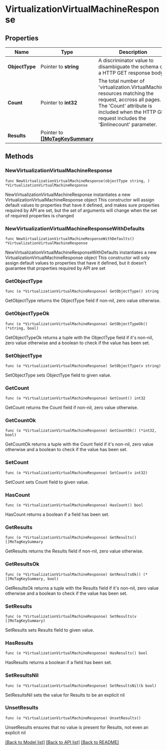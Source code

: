 # VirtualizationVirtualMachineResponse

## Properties

Name | Type | Description | Notes
------------ | ------------- | ------------- | -------------
**ObjectType** | Pointer to **string** | A discriminator value to disambiguate the schema of a HTTP GET response body. | 
**Count** | Pointer to **int32** | The total number of &#39;virtualization.VirtualMachine&#39; resources matching the request, accross all pages. The &#39;Count&#39; attribute is included when the HTTP GET request includes the &#39;$inlinecount&#39; parameter. | [optional] 
**Results** | Pointer to [**[]MoTagKeySummary**](MoTagKeySummary.md) |  | [optional] 

## Methods

### NewVirtualizationVirtualMachineResponse

`func NewVirtualizationVirtualMachineResponse(objectType string, ) *VirtualizationVirtualMachineResponse`

NewVirtualizationVirtualMachineResponse instantiates a new VirtualizationVirtualMachineResponse object
This constructor will assign default values to properties that have it defined,
and makes sure properties required by API are set, but the set of arguments
will change when the set of required properties is changed

### NewVirtualizationVirtualMachineResponseWithDefaults

`func NewVirtualizationVirtualMachineResponseWithDefaults() *VirtualizationVirtualMachineResponse`

NewVirtualizationVirtualMachineResponseWithDefaults instantiates a new VirtualizationVirtualMachineResponse object
This constructor will only assign default values to properties that have it defined,
but it doesn't guarantee that properties required by API are set

### GetObjectType

`func (o *VirtualizationVirtualMachineResponse) GetObjectType() string`

GetObjectType returns the ObjectType field if non-nil, zero value otherwise.

### GetObjectTypeOk

`func (o *VirtualizationVirtualMachineResponse) GetObjectTypeOk() (*string, bool)`

GetObjectTypeOk returns a tuple with the ObjectType field if it's non-nil, zero value otherwise
and a boolean to check if the value has been set.

### SetObjectType

`func (o *VirtualizationVirtualMachineResponse) SetObjectType(v string)`

SetObjectType sets ObjectType field to given value.


### GetCount

`func (o *VirtualizationVirtualMachineResponse) GetCount() int32`

GetCount returns the Count field if non-nil, zero value otherwise.

### GetCountOk

`func (o *VirtualizationVirtualMachineResponse) GetCountOk() (*int32, bool)`

GetCountOk returns a tuple with the Count field if it's non-nil, zero value otherwise
and a boolean to check if the value has been set.

### SetCount

`func (o *VirtualizationVirtualMachineResponse) SetCount(v int32)`

SetCount sets Count field to given value.

### HasCount

`func (o *VirtualizationVirtualMachineResponse) HasCount() bool`

HasCount returns a boolean if a field has been set.

### GetResults

`func (o *VirtualizationVirtualMachineResponse) GetResults() []MoTagKeySummary`

GetResults returns the Results field if non-nil, zero value otherwise.

### GetResultsOk

`func (o *VirtualizationVirtualMachineResponse) GetResultsOk() (*[]MoTagKeySummary, bool)`

GetResultsOk returns a tuple with the Results field if it's non-nil, zero value otherwise
and a boolean to check if the value has been set.

### SetResults

`func (o *VirtualizationVirtualMachineResponse) SetResults(v []MoTagKeySummary)`

SetResults sets Results field to given value.

### HasResults

`func (o *VirtualizationVirtualMachineResponse) HasResults() bool`

HasResults returns a boolean if a field has been set.

### SetResultsNil

`func (o *VirtualizationVirtualMachineResponse) SetResultsNil(b bool)`

 SetResultsNil sets the value for Results to be an explicit nil

### UnsetResults
`func (o *VirtualizationVirtualMachineResponse) UnsetResults()`

UnsetResults ensures that no value is present for Results, not even an explicit nil

[[Back to Model list]](../README.md#documentation-for-models) [[Back to API list]](../README.md#documentation-for-api-endpoints) [[Back to README]](../README.md)


